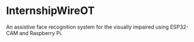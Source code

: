 # InternshipWireOT
An assistive face recognition system for the visually impaired using ESP32-CAM and Raspberry Pi.
